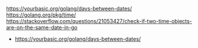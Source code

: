 https://yourbasic.org/golang/days-between-dates/
https://golang.org/pkg/time/
https://stackoverflow.com/questions/21053427/check-if-two-time-objects-are-on-the-same-date-in-go
- https://yourbasic.org/golang/days-between-dates/